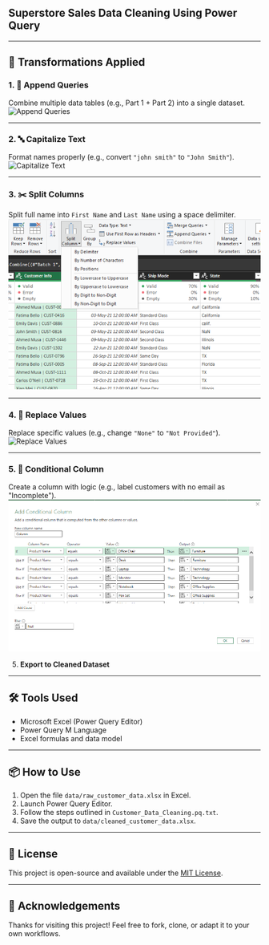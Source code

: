 ## Superstore Sales Data Cleaning Using Power Query


---

## 🔄 Transformations Applied

### 1. 📌 Append Queries  
Combine multiple data tables (e.g., Part 1 + Part 2) into a single dataset.  
![Append Queries](screenshots/append_queries.png)

---

### 2. 🔤 Capitalize Text  
Format names properly (e.g., convert `"john smith"` to `"John Smith"`).  
![Capitalize Text](screenshots/capitalize_text.png)

---

### 3. ✂️ Split Columns  
Split full name into `First Name` and `Last Name` using a space delimiter.  
![Split Columns](screenshots/split_columns.png)

---

### 4. 🔁 Replace Values  
Replace specific values (e.g., change `"None"` to `"Not Provided"`).  
![Replace Values](screenshots/replace_values.png)

---

### 5. 🧠 Conditional Column  
Create a column with logic (e.g., label customers with no email as "Incomplete").  
![Conditional Column](screenshots/conditional_column.png)


5. **Export to Cleaned Dataset**

---

## 🛠️ Tools Used

- Microsoft Excel (Power Query Editor)
- Power Query M Language
- Excel formulas and data model

---

## 📦 How to Use

1. Open the file `data/raw_customer_data.xlsx` in Excel.
2. Launch Power Query Editor.
3. Follow the steps outlined in `Customer_Data_Cleaning.pq.txt`.
4. Save the output to `data/cleaned_customer_data.xlsx`.

---

## 📄 License

This project is open-source and available under the [MIT License](LICENSE).

---

## 🙌 Acknowledgements

Thanks for visiting this project! Feel free to fork, clone, or adapt it to your own workflows.

